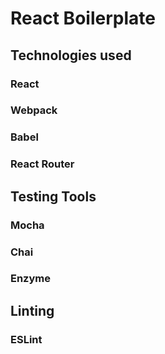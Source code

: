 # React Boilerplate

## Technologies used

### React
### Webpack
### Babel
### React Router

## Testing Tools

### Mocha
### Chai
### Enzyme

## Linting

### ESLint